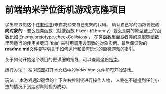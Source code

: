 
前端纳米学位街机游戏克隆项目
===============================

学生应该用这个[评审标准](https://review.udacity.com/#!/rubrics/499/view))来自我检查自己提交的代码。 确认自己写的函数要是**面向对象的** -  要么是类函数（就像函数 Player 和 Enemy）要么是类的原型链上的函数比如 Enemy.prototype.checkCollisions ， 在类函数里面或者类的原型链函数里面适当的使用关键词 'this' 来引用调用该函数的对象实例。最后保证你的**readme.md**文件要写明关于如何运行和如何玩你的街机游戏的指引。

关于如何开始这个项目的更详细的指导，可以查阅这份[指南](https://gdgdocs.org/document/d/1v01aScPjSWCCWQLIpFqvg3-vXLH2e8_SZQKC8jNO0Dc/pub?embedded=true)。

运行方法：
在浏览器打开本文档中的index.html文件即可开始游戏。

玩法：
本游戏通过键盘的上下左右控制键进行操作人物，
人物在不碰撞到任何小虫的情况下到达对岸则视为成功。